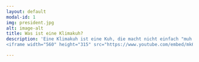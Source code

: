 ```yaml
---
layout: default
modal-id: 1
img: president.jpg
alt: image-alt
title: Was ist eine Klimakuh?
description: 'Eine Klimakuh ist eine Kuh, die macht nicht einfach "muh!". Eine Klimakuh ist eine außergewöhnliche Internetpersönlichkeit, die man melken kann. Diese Art von Kuh gibt allerdings keine normale Milch sondern sogenannte Klimalolle. Um in höhere Sicherheitsebenen der Operation Thunfisch vorzudringen muss genug Klimalolle gesammelt und in die Telegramsekte gebracht werden. Klicken Sie auf das nächste Bild um herauszufinden was Klimalolle ist und wie man es sammelt. Abschließend hier noch ein typisches Beispiel einer ausgewachsenen Klimakuh:
<iframe width="560" height="315" src="https://www.youtube.com/embed/mk6m3qsXPQU" frameborder="0" allow="accelerometer; autoplay; encrypted-media; gyroscope; picture-in-picture" allowfullscreen></iframe>'

---
```


